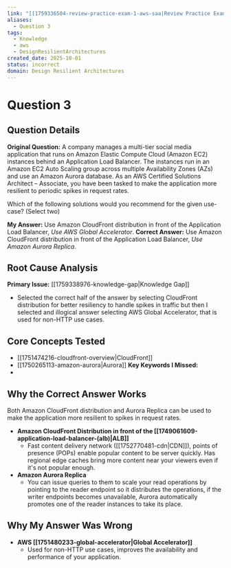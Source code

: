 ```yaml
---
link: "[[1759336504-review-practice-exam-1-aws-saa|Review Practice Exam 1 AWS SAA]]"
aliases:
  - Question 3
tags:
  - Knowledge
  - aws
  - DesignResilientArchitectures
created_date: 2025-10-01
status: incorrect
domain: Design Resilient Architectures
---
```

# Question 3
## Question Details
**Original Question:**
A company manages a multi-tier social media application that runs on Amazon Elastic Compute Cloud (Amazon EC2) instances behind an Application Load Balancer. The instances run in an Amazon EC2 Auto Scaling group across multiple Availability Zones (AZs) and use an Amazon Aurora database. As an AWS Certified Solutions Architect – Associate, you have been tasked to make the application more resilient to periodic spikes in request rates.

Which of the following solutions would you recommend for the given use-case? (Select two)

**My Answer:** Use Amazon CloudFront distribution in front of the Application Load Balancer, *Use AWS Global Accelerator*.
**Correct Answer:** Use Amazon CloudFront distribution in front of the Application Load Balancer, *Use Amazon Aurora Replica*.
## Root Cause Analysis
**Primary Issue:** [[1759338976-knowledge-gap|Knowledge Gap]]
- Selected the correct half of the answer by selecting CloudFront distribution for better resiliency to handle spikes in traffic but then I selected and illogical answer selecting AWS Global Accelerator, that is used for non-HTTP use cases.
## Core Concepts Tested
- [[1751474216-cloudfront-overview|CloudFront]]
- [[1750265113-amazon-aurora|Aurora]]
**Key Keywords I Missed:**
- 
## Why the Correct Answer Works
Both Amazon CloudFront distribution and Aurora Replica can be used to make the application more resilient to spikes in request rates.
- **Amazon CloudFront Distribution in front of the [[1749061609-application-load-balancer-(alb)|ALB]]**
	- Fast content delivery network ([[1752770481-cdn|CDN]]), points of presence (POPs) enable popular content to be server quickly. Has regional edge caches bring more content near your viewers even if it's not popular enough.
- **Amazon Aurora Replica**
	- You can issue queries to them to scale your read operations by pointing to the reader endpoint so it distributes the operations, if the writer endpoints becomes unavailable, Aurora automatically promotes one of the reader instances to take its place.
## Why My Answer Was Wrong
- **AWS [[1751480233-global-accelerator|Global Accelerator]]**
	- Used for non-HTTP use cases, improves the availability and performance of your application.
